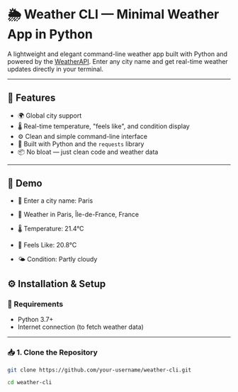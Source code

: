 # 🌦️ Weather CLI — Minimal Weather App in Python

A lightweight and elegant command-line weather app built with Python and powered by the [WeatherAPI](https://www.weatherapi.com/). Enter any city name and get real-time weather updates directly in your terminal.

---

## 🚀 Features

- 🌍 Global city support
- 🌡️ Real-time temperature, "feels like", and condition display
- ⚙️ Clean and simple command-line interface
- 🐍 Built with Python and the `requests` library
- 📦 No bloat — just clean code and weather data

---

## 📸 Demo

-  🌆 Enter a city name: Paris

- 📍 Weather in Paris, Île-de-France, France
- 🌡️ Temperature: 21.4°C
- 🥶 Feels Like: 20.8°C
- 🌤️ Condition: Partly cloudy

## ⚙️ Installation & Setup


### 🔧 Requirements

- Python 3.7+
- Internet connection (to fetch weather data)

---

### 📥 1. Clone the Repository

```bash
git clone https://github.com/your-username/weather-cli.git
```

```bash
cd weather-cli
